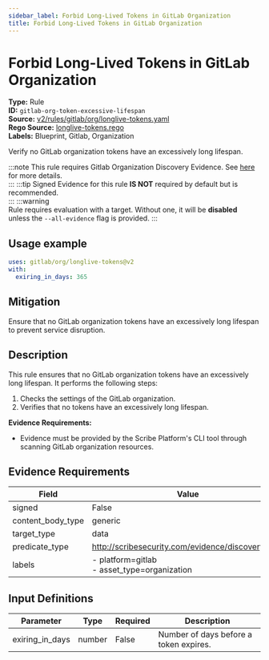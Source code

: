 ```yaml
---
sidebar_label: Forbid Long-Lived Tokens in GitLab Organization
title: Forbid Long-Lived Tokens in GitLab Organization
---  
```

# Forbid Long-Lived Tokens in GitLab Organization  
**Type:** Rule  
**ID:** `gitlab-org-token-excessive-lifespan`  
**Source:** [v2/rules/gitlab/org/longlive-tokens.yaml](https://github.com/scribe-public/sample-policies/blob/main/v2/rules/gitlab/org/longlive-tokens.yaml)  
**Rego Source:** [longlive-tokens.rego](https://github.com/scribe-public/sample-policies/blob/main/v2/rules/gitlab/org/longlive-tokens.rego)  
**Labels:** Blueprint, Gitlab, Organization  

Verify no GitLab organization tokens have an excessively long lifespan.

:::note 
This rule requires Gitlab Organization Discovery Evidence. See [here](https://deploy-preview-299--scribe-security.netlify.app/docs/platforms/discover#gitlab-discovery) for more details.  
::: 
:::tip 
Signed Evidence for this rule **IS NOT** required by default but is recommended.  
::: 
:::warning  
Rule requires evaluation with a target. Without one, it will be **disabled** unless the `--all-evidence` flag is provided.
::: 

## Usage example

```yaml
uses: gitlab/org/longlive-tokens@v2
with:
  exiring_in_days: 365
```

## Mitigation  
Ensure that no GitLab organization tokens have an excessively long lifespan to prevent service disruption.


## Description  
This rule ensures that no GitLab organization tokens have an excessively long lifespan.
It performs the following steps:

1. Checks the settings of the GitLab organization.
2. Verifies that no tokens have an excessively long lifespan.

**Evidence Requirements:**
- Evidence must be provided by the Scribe Platform's CLI tool through scanning GitLab organization resources.

## Evidence Requirements  
| Field | Value |
|-------|-------|
| signed | False |
| content_body_type | generic |
| target_type | data |
| predicate_type | http://scribesecurity.com/evidence/discovery/v0.1 |
| labels | - platform=gitlab<br/>- asset_type=organization |

## Input Definitions  
| Parameter | Type | Required | Description |
|-----------|------|----------|-------------|
| exiring_in_days | number | False | Number of days before a token expires. |

